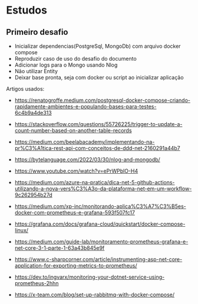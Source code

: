 # Estudos



## Primeiro desafio
- Inicializar dependencias(PostgreSql, MongoDb) com arquivo docker compose
- Reproduzir caso de uso do desafio do documento
- Adicionar logs para o Mongo usando Nlog
- Não utilizar Entity
- Deixar base pronta, seja com docker ou script ao inicializar aplicação 


Artigos usados:
- https://renatogroffe.medium.com/postgresql-docker-compose-criando-rapidamente-ambientes-e-populando-bases-para-testes-6c4b9a4de313
- https://stackoverflow.com/questions/55726225/trigger-to-update-a-count-number-based-on-another-table-records
- https://medium.com/beelabacademy/implementando-na-pr%C3%A1tica-rest-api-com-conceitos-de-ddd-net-2160291a44b7
- https://bytelanguage.com/2022/03/30/nlog-and-mongodb/
- https://www.youtube.com/watch?v=ePrWPblO-H4
- https://medium.com/azure-na-pratica/dica-net-5-github-actions-utilizando-a-nova-vers%C3%A3o-da-plataforma-net-em-um-workflow-9c262954b27d

- https://medium.com/xp-inc/monitorando-aplica%C3%A7%C3%B5es-docker-com-prometheus-e-grafana-593f507fc17
- https://grafana.com/docs/grafana-cloud/quickstart/docker-compose-linux/
- https://medium.com/guide-lab/monitoramento-prometheus-grafana-e-net-core-3-1-parte-1-63a43b845e9f
- https://www.c-sharpcorner.com/article/instrumenting-asp-net-core-application-for-exporting-metrics-to-prometheus/
- https://dev.to/ingvarx/monitoring-your-dotnet-service-using-prometheus-2hhn
- https://x-team.com/blog/set-up-rabbitmq-with-docker-compose/